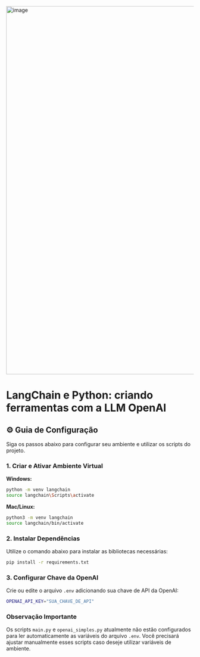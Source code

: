 <img width="989" alt="image" src="https://github.com/user-attachments/assets/8d596811-2a2e-4b42-bb4c-94a218d6af98" />

# LangChain e Python: criando ferramentas com a LLM OpenAI

## ⚙️ Guia de Configuração

Siga os passos abaixo para configurar seu ambiente e utilizar os scripts do projeto.

### 1. Criar e Ativar Ambiente Virtual

**Windows:**
```bash
python -m venv langchain
source langchain\Scripts\activate
```

**Mac/Linux:**
```bash
python3 -m venv langchain
source langchain/bin/activate
```

### 2. Instalar Dependências

Utilize o comando abaixo para instalar as bibliotecas necessárias:
```bash
pip install -r requirements.txt
```

### 3. Configurar Chave da OpenAI

Crie ou edite o arquivo `.env` adicionando sua chave de API da OpenAI:
```bash
OPENAI_API_KEY="SUA_CHAVE_DE_API"
```

### Observação Importante

Os scripts `main.py` e `openai_simples.py` atualmente não estão configurados para ler automaticamente as variáveis do arquivo `.env`. Você precisará ajustar manualmente esses scripts caso deseje utilizar variáveis de ambiente.
